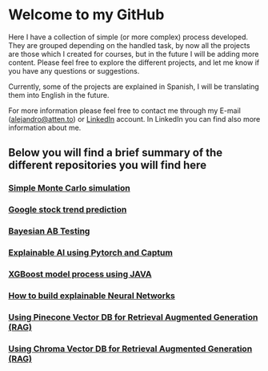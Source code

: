 # Welcome to my GitHub

Here I have a collection of simple (or more complex) process developed.
They are grouped depending on the handled task, by now all the projects are those which I created for courses, but in the future I will be adding more content.
Please feel free to explore the different projects, and let me know if you have any questions or suggestions.

Currently, some of the projects are explained in Spanish, I will be translating them into English in the future.

For more information please feel free to contact me through my E-mail (alejandro@atten.to) or [LinkedIn](https://www.linkedin.com/in/alejandro-daniel-attento/) account.
In LinkedIn you can find also more information about me.

## Below you will find a brief summary of the different repositories you will find here

### [Simple Monte Carlo simulation](https://github.com/AlejandroAttento/Simple-Monte-Carlo-simulation)

### [Google stock trend prediction](https://github.com/AlejandroAttento/Google-stock-trend-prediction)

### [Bayesian AB Testing](https://github.com/AlejandroAttento/Bayesian-AB-Testing)

### [Explainable AI using Pytorch and Captum](https://github.com/AlejandroAttento/Pytorch-Captum)

### [XGBoost model process using JAVA](https://github.com/AlejandroAttento/xgboost_java_model/tree/master)

### [How to build explainable Neural Networks](https://github.com/AlejandroAttento/Pytorch_Captum)

### [Using Pinecone Vector DB for Retrieval Augmented Generation (RAG)](https://github.com/AlejandroAttento/Using-Pinecone-for-Retrieval-Augmented-Generation)

### [Using Chroma Vector DB for Retrieval Augmented Generation (RAG)](https://github.com/AlejandroAttento/Using-Chroma-for-Retrieval-Augmented-Generation)
